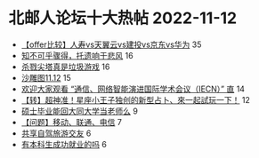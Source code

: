 # 北邮人论坛十大热帖 2022-11-12

- [【offer比较】人寿vs天翼云vs建投vs京东vs华为](https://bbs.byr.cn/article/Job/2176040) 35
- [知不可乎骤得，托遗响于悲风](https://bbs.byr.cn/article/Feeling/3195611) 16
- [杀戮尖塔真是垃圾游戏](https://bbs.byr.cn/article/PCGame/133227) 16
- [沙雕图11.12](https://bbs.byr.cn/article/Picture/3332792) 15
- [欢迎大家观看 “通信、网络智能演进国际学术会议（IECN）” 直](https://bbs.byr.cn/article/StudyShare/205043) 14
- [【转】超神准！星座小王子独创的新型占卜、來一起試玩一下！](https://bbs.byr.cn/article/Constellations/326533) 12
- [硕士毕业能回大同大学当老师么](https://bbs.byr.cn/article/Shanxi/207805) 9
- [【问题】移动、联通、电信](https://bbs.byr.cn/article/Hebei/251286) 7
- [共享自驾旅游交友](https://bbs.byr.cn/article/Friends/2029508) 6
- [有本科生成功就业的吗](https://bbs.byr.cn/article/Talking/6370511) 6


